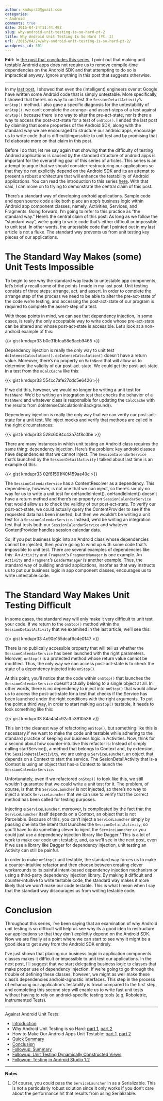 ```yaml
---
author: kmdupr33@gmail.com
categories:
- Android
comments: true
date: 2015-04-24T11:44:49Z
slug: why-android-unit-testing-is-so-hard-pt-2
title: Why Android Unit Testing Is So Hard (Pt. 2)
url: /2015/04/24/why-android-unit-testing-is-so-hard-pt-2/
wordpress_id: 301
---
```


**Edit:** In [the post that concludes this series](http://philosophicalhacker.com/2015/05/22/what-ive-learned-from-trying-to-make-an-android-app-unit-testable/), I point out that making unit testable Android apps does not require us to remove compile-time dependencies on the Android SDK and that attempting to do so is impractical anyway. Ignore anything in this post that suggests otherwise.



* * *





In my [last post](http://philosophicalhacker.com/2015/04/17/why-android-unit-testing-is-so-hard-pt-1/), I showed that even the (intelligent) engineers over at Google have written some Android code that is simply untestable. More specifically, I showed that there’s no way to unit test the `SessionDetailActivity`’s `onStop()` method. I also gave a specific diagnosis for the untestability of `onStop()`: we can’t complete the arrange- and assert-steps of a test against `onStop()` because there is no way to alter the pre-act-state, nor is there a way to access the post-act-state for a test of `onStop()`. I ended the last post by claiming that some properties of the Android SDK, along with the standard way we are encouraged to structure our android apps, encourage us to write code that is difficult/impossible to unit test and by promising that I’d elaborate more on that claim in this post.

Before I do that, let me say again that showing that the difficulty of testing Android applications is caused by the standard structure of android apps is important for the overarching goal of this series of articles. This series is an attempt to argue that we should consider restructuring our applications so that they do not explicitly depend on the Android SDK and its an attempt to present a robust architecture that will enhance the testability of Android applications. You can read the introduction to this series [here](http://philosophicalhacker.com/2015/04/10/against-android-unit-tests/). With that said, I can move on to trying to demonstrate the central claim of this post.

There’s a standard way of developing android applications. Sample code and open source code alike both place an app’s business logic within Android app component classes, namely, Activities, Services, and Fragments. Going forward, I’m going to refer to this practice as “the standard way.” Here’s the central claim of this post: As long as we follow the “standard way”, we’re going to write code that’s either difficult or impossible to unit test. In other words, the untestable code that I pointed out in my last article is not a fluke. The standard way prevents us from unit testing key pieces of our applications.

<!--more-->


# The Standard Way Makes (some) Unit Tests Impossible


To begin to see why the standard way leads to untestable app components, let’s briefly recall some of the points I made in my last post. Unit testing consists of three steps: arrange, act, and assert. In order to complete the arrange step of the process we need to be able to alter the pre-act-state of the code we’re testing, and accessing the post-act-state of our program is required to complete the assert-step of a test.

With those points in mind, we can see that dependency injection, in some cases, is really the only acceptable way to write code whose pre-act-state can be altered and whose post-act-state is accessible. Let’s look at a non-android example of this:

{{< gist kmdupr33 b0e31bfca58e8acb9465 >}}

Dependency injection is really the only way to unit test `doIntenseCalculation()`. `doIntenseCalculation()` doesn’t have a return value. Moreover, there’s no property on `MathNerd` that will allow us to determine the validity of our post-act-state. We could get the post-act-state in a test from the `mCalcCache` like this:

{{< gist kmdupr33 554cc7afe27cdc5e6426 >}}

If we did this, however, we would no longer be writing a unit test for `MathNerd`. We’d be writing an integration test that checks the behavior of a `MathNerd` and whatever class is responsible for updating the `CalcCache` with the results from doIntenseCalculationInBackground().

Dependency injection is really the only way that we can verify our post-act-state for a unit test. We inject mocks and verify that methods are called in the right circumstances:

{{< gist kmdupr33 528c6094c43a74f8c0be >}}

There are many instances in which unit testing an Android class requires the same thing: dependency injection. Here’s the problem: key android classes have dependencies that we cannot inject. The `SessionCalendarService` that’s launched by the `SessionDetailActivity` I talked about last time is an example of this:

{{< gist kmdupr33 02f61591f40f459ae40c >}}

The `SessionCalendarService` has a ContentResolver as a dependency. This dependency, however, is not one that we can inject, so there’s simply no way for us to write a unit test for onHandleIntent(). onHandleIntent() doesn’t have a return method and there’s no property on `SessionCalendarService` that would allow us to check the validity of our post-act-state. To verify our post-act-state, we could actually query the ContentProvider to see if the requested data has been inserted, but then we wouldn’t be writing a unit test for a `SessionCalendarService`. Instead, we’d be writing an integration test that tests both our `SessionCalendarService` and whatever ContentProvider handles session calendar data.

So, if you put business logic into an Android class whose dependencies cannot be injected, then you’re going to wind up with some code that’s impossible to unit test. There are several examples of dependencies like this: An `Activity` and `Fragment`’s `FragmentManager` is one example. An `Activity` and `Fragment`’s `LoaderManager` is another example. Thus, the standard way of building android applications, insofar as that way instructs us to put our business logic in app component classes, encourages us to write untestable code.


# The Standard Way Makes Unit Testing Difficult


In some cases, the standard way will only make it very difficult to unit test your code. If we return to the `onStop()` method within the `SessionDetailActivity` that we examined in the last article, we’ll see this:

{{< gist kmdupr33 4c90e155dcaf6c4e0147 >}}

There is no publically accessible property that will tell us whether the `SessionCalendarService` has been launched with the right parameters. Morover, `onStop()` is a protected method whose return value cannot be modified. Thus, the only way we can access post-act-state is to check the state of a dependency injected into `onStop()`.

At this point, you’ll notice that the code within `onStop()` that launches the `SessionCalendarService` doesn’t actually belong to a single object at all. In other words, there is no dependency to inject into `onStop()` that would allow us to access the post-act-state for a test that checks if the Service has been launched under the right conditions with the right arguments. To put the point a third way, in order to start making `onStop()` testable, it needs to look something like this:

{{< gist kmdupr33 84a4a4c92affc3910536 >}}

This isn’t the cleanest way of refactoring `onStop()`, but something like this is necessary if we want to make the code unit testable while adhering to the standard practice of keeping our business logic in Activities. Now, think for a second about how counter-intuitive this refactor is: Instead of simply calling startService(), a method that belongs to Context and, by extension, the `SessionDetailActivity`, we are using a `ServiceLauncher`, an object that depends on a Context to start the service. The SesionDetailActivity that is-a Context is using an object that has-a Context to launch the `SessionCalendarService`.

Unfortunately, even if we refactored `onStop()` to look like this, we still wouldn’t guarantee that we could write a unit test for it. The problem, of course, is that the `ServiceLauncher` is not injected, so there’s no way to inject a mock `ServiceLauncher` that we can use to verify that the correct method has been called for testing purposes.

Injecting a `ServiceLauncher`, moreover, is complicated by the fact that the `ServiceLauncher` itself depends on a Context, an object that is not Parcelable. Because of this, you can’t inject a `ServiceLauncher` simply by passing one into the intent that launches the `SessionDetailActivity`, so you’ll have to do something clever to inject the `ServiceLauncher` or you could just use a dependency injection library like Dagger.¹ This is a lot of work to make our code unit testable, and, as we’ll see in the next post, even if we use a library like Dagger for dependency injection, unit testing an Activity can still be painful.

In order to make `onStop()` unit testable, the standard way forces us to make a counter-intuitive refactor and then choose between creating clever workarounds to its painful intent-based dependency injection mechanism or using a third-party dependency injection library. By making it difficult and counter-intuitive to write testable code, the standard way makes it more likely that we won’t make our code testable. This is what I mean when I say that the standard way discourages us from writing testable code.


# Conclusion


Throughout this series, I’ve been saying that an examination of why Android unit testing is so difficult will help us see why its a good idea to restructure our applications so that they don’t explicitly depend on the Android SDK. Now we are finally at a point where we can start to see why it might be a good idea to get away from the Android SDK entirely.

I’ve just shown that placing our business logic in application components classes makes it difficult or impossible to unit test our applications. In the next post, I’ll suggest that we start delegating business logic to classes that make proper use of dependency injection. If we’re going to go through the trouble of defining these classes, however, we might as well make these class’s dependencies android-agnostic interfaces. This step in the process of enhancing our application’s testability is trivial compared to the first step, and completing this second step will enable us to write fast unit tests without having to rely on android-specific testing tools (e.g, Roboletric, Instrumented Tests).

---

Against Android Unit Tests:

 * [Introduction](http://www.philosophicalhacker.com/2015/04/10/against-android-unit-tests/)
 * Why Android Unit Testing is so Hard: [part 1](http://www.philosophicalhacker.com/2015/04/17/why-android-unit-testing-is-so-hard-pt-1/), [part 2](http://www.philosophicalhacker.com/2015/04/24/why-android-unit-testing-is-so-hard-pt-2/)
 * How to Make Our Android Apps Unit Testable: [part 1](http://www.philosophicalhacker.com/2015/05/01/how-to-make-our-android-apps-unit-testable-pt-1/), [part 2](http://www.philosophicalhacker.com/2015/05/08/how-to-make-our-android-apps-unit-testable-pt-2/)
 * [Quick Summary](http://www.philosophicalhacker.com/2015/05/09/android-unit-testing-guides/)
 * [Conclusion](http://www.philosophicalhacker.com/2015/05/22/what-ive-learned-from-trying-to-make-an-android-app-unit-testable/)
 * [Followup: Summary](http://www.philosophicalhacker.com/2015/05/31/towards-a-unit-testable-fork-of-googles-iosched-app/)
 * [Followup: Unit Testing Dynamically Constructed Views](http://www.philosophicalhacker.com/2015/06/06/unit-testing-dynamically-constructed-views/)
 * [Followup: Testing in Android Studio 1.2](http://www.philosophicalhacker.com/2015/05/29/making-the-most-of-android-studios-unit-testing-support/)

---

**Notes**

1. Of course, you could pass the `ServiceLauncher` in as a Serializable. This is not a particularly robust solution since it only works if you don’t care about the performance hit that results from using Serializable.
